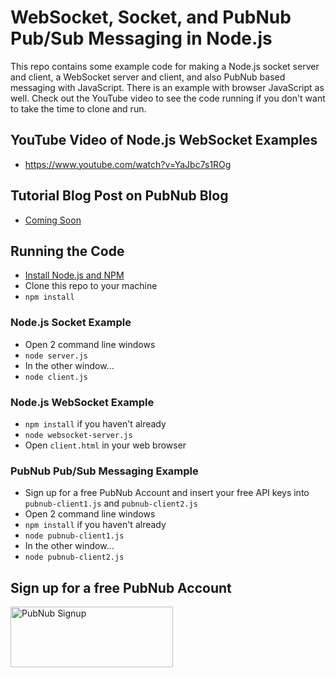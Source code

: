 # WebSocket, Socket, and PubNub Pub/Sub Messaging in Node.js

This repo contains some example code for making a Node.js socket server and client, a WebSocket server and client, and also PubNub based messaging with JavaScript. There is an example with browser JavaScript as well. Check out the YouTube video to see the code running if you don't want to take the time to clone and run.

## YouTube Video of Node.js WebSocket Examples
 - https://www.youtube.com/watch?v=YaJbc7s1ROg

## Tutorial Blog Post on PubNub Blog
 - [Coming Soon](https://www.pubnub.com/blog/)

## Running the Code
 - [Install Node.js and NPM](https://nodejs.org/en/download/)
 - Clone this repo to your machine
 - `npm install`

### Node.js Socket Example
 - Open 2 command line windows
 - `node server.js`
 - In the other window...
 - `node client.js`

### Node.js WebSocket Example
 - `npm install` if you haven't already
 - `node websocket-server.js`
 - Open `client.html` in your web browser

### PubNub Pub/Sub Messaging Example
 - Sign up for a free PubNub Account and insert your free API keys into `pubnub-client1.js` and `pubnub-client2.js`
 - Open 2 command line windows
 - `npm install` if you haven't already
 - `node pubnub-client1.js`
 - In the other window...
 - `node pubnub-client2.js`

## Sign up for a free PubNub Account
<a href="https://dashboard.pubnub.com/signup?devrel_gh=websocket-nodejs-demo">
    <img alt="PubNub Signup" src="https://i.imgur.com/og5DDjf.png" width=260 height=97/>
</a>
